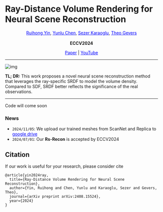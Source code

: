 # Ray-Distance Volume Rendering for Neural Scene Reconstruction
<div align="center">
  <a href="https://scholar.google.com/citations?user=bRw2KEcAAAAJ&hl=en" style="color: blue;">Ruihong Yin</a>, 
  <a href="https://scholar.google.nl/citations?user=BtLaYmUAAAAJ&hl=en" style="color: blue;">Yunlu Chen</a>,
  <a href="https://scholar.google.nl/citations?user=EjRB7dEAAAAJ&hl=en" style="color: blue;">Sezer Karaoglu</a>,
  <a href="https://scholar.google.com/citations?user=yqsvxQgAAAAJ&hl=en" style="color: blue;">Theo Gevers</a>
</div>
<br>
<div align="center"> <b>ECCV2024 </b>

  <a href="https://arxiv.org/pdf/2408.15524" style="color: blue;">Paper</a>  | 
  <a href="https://youtu.be/2v5Mgscq_5o" style="color: blue;">YouTube</a>
</div>

***
![img](https://drive.google.com/uc?id=1XXOJqOCwVIfmNzUL20D0UvQXXdOaYM34)

**TL; DR:** This work proposes a novel neural scene reconstruction method that leverages the ray-specific SRDF to model the volume density. Compared to SDF, SRDF better reflects the significance of the real observations.

***
Code will come soon
### News

* `2024/11/05`: We upload our trained meshes from ScanNet and Replica to <a href="https://drive.google.com/file/d/1_LqBkz6kjokmI-WhT70jHeX9QF2MiIno/view?usp=sharing" style="color: blue;">google drive</a>
* `2024/07/01`: Our **Rs-Recon** is accepted by ECCV2024
## Citation
If our work is useful for your research, please consider cite
```
@article{yin2024ray,
  title={Ray-Distance Volume Rendering for Neural Scene Reconstruction},
  author={Yin, Ruihong and Chen, Yunlu and Karaoglu, Sezer and Gevers, Theo},
  journal={arXiv preprint arXiv:2408.15524},
  year={2024}
}

